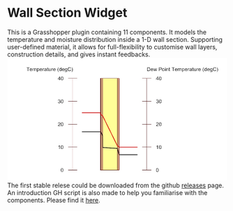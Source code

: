 ﻿# Wall Section Widget
This is a Grasshopper plugin containing 11 components. It models the temperature and moisture distribution inside a 1-D wall section. Supporting user-defined material, it allows for full-flexibility to customise wall layers, construction details, and gives instant feedbacks.
![Snapshot](https://github.com/Chengxuan-Li/WallSectionWidget/blob/master/artwork/snapshot.PNG)
The first stable relese could be downloaded from the github [releases](https://github.com/Chengxuan-Li/WallSectionWidget/releases/tag/v0.1.0) page.
An introduction GH script is also made to help you familiarise with the components. Please find it [here](https://github.com/Chengxuan-Li/WallSectionWidget/raw/master/tests/Introduction%20to%20WallSectionWidget_case%20DIN4108.gh).
